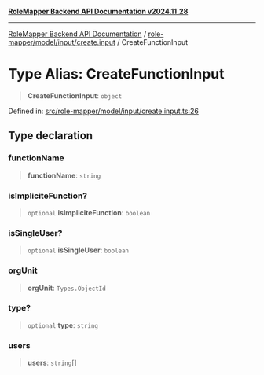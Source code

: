 [**RoleMapper Backend API Documentation v2024.11.28**](../../../../../README.md)

***

[RoleMapper Backend API Documentation](../../../../../modules.md) / [role-mapper/model/input/create.input](../README.md) / CreateFunctionInput

# Type Alias: CreateFunctionInput

> **CreateFunctionInput**: `object`

Defined in: [src/role-mapper/model/input/create.input.ts:26](https://github.com/FlowCraft-AG/RoleMapper/blob/1b2b6c233762d0bcac1cf2d3fd5c5f2ed014cf3e/backend/src/role-mapper/model/input/create.input.ts#L26)

## Type declaration

### functionName

> **functionName**: `string`

### isImpliciteFunction?

> `optional` **isImpliciteFunction**: `boolean`

### isSingleUser?

> `optional` **isSingleUser**: `boolean`

### orgUnit

> **orgUnit**: `Types.ObjectId`

### type?

> `optional` **type**: `string`

### users

> **users**: `string`[]
